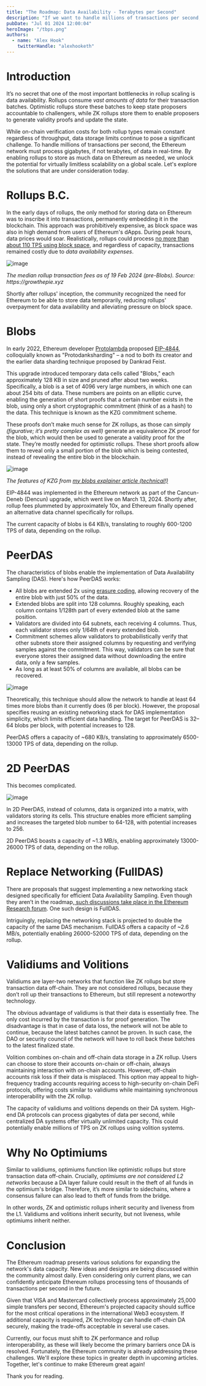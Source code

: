 ```yaml
---
title: "The Roadmap: Data Availability - Terabytes per Second"
description: "If we want to handle millions of transactions per second, the Ethereum network must process gigabytes, if not terabytes, of data in real-time."
pubDate: "Jul 01 2024 12:00:04"
heroImage: "/tbps.png"
authors:
  - name: "Alex Hook"
    twitterHandle: "alexhooketh"
---
```


# Introduction

It’s no secret that one of the most important bottlenecks in rollup scaling is data availability. Rollups consume _vast amounts of data_ for their transaction batches. Optimistic rollups store these batches to keep state proposers accountable to challengers, while ZK rollups store them to enable proposers to generate validity proofs and update the state.

While on-chain verification costs for both rollup types remain constant regardless of throughput, data storage limits continue to pose a significant challenge. To handle millions of transactions per second, the Ethereum network must process gigabytes, if not terabytes, of data in real-time. By enabling rollups to store as much data on Ethereum as needed, we unlock the potential for virtually limitless scalability on a global scale. Let's explore the solutions that are under consideration today.

# Rollups B.C.

In the early days of rollups, the only method for storing data on Ethereum was to inscribe it into transactions, permanently embedding it in the blockchain. This approach was prohibitively expensive, as block space was also in high demand from users of Ethereum's dApps. During peak hours, data prices would soar. Realistically, rollups could process [no more than about 110 TPS using block space](https://mirror.xyz/alexhook.eth/y9PTlM6tVr0H8X68r1LV2UwAnT9D6u1MEEiUFvcpyG0), and regardless of capacity, transactions remained costly due to _data availability expenses_.

![image](../assets/TheRoadmapTerabytesofDataperSecond/image3.png)

_The median rollup transaction fees as of 19 Feb 2024 (pre-Blobs). Source: https://growthepie.xyz_

Shortly after rollups' inception, the community recognized the need for Ethereum to be able to store data temporarily, reducing rollups' overpayment for data availability and alleviating pressure on block space.

# Blobs

In early 2022, Ethereum developer [Protolambda](https://x.com/protolambda) proposed [EIP-4844](https://eips.ethereum.org/EIPS/eip-4844), colloquially known as "Protodanksharding" – a nod to both its creator and the earlier data sharding technique proposed by Dankrad Feist.

This upgrade introduced temporary data cells called "Blobs," each approximately 128 KB in size and pruned after about two weeks. Specifically, a blob is a set of 4096 very large numbers, in which one can about 254 bits of data. These numbers are points on an elliptic curve, enabling the generation of short proofs that a certain number exists in the blob, using only a short cryptographic commitment (think of as a hash) to the data. This technique is known as the KZG commitment scheme.

These proofs don’t make much sense for ZK rollups, as those can simply _(figurative; it’s pretty complex as well)_ generate an equivalence ZK proof for the blob, which would then be used to generate a validity proof for the state. They’re mostly needed for optimistic rollups. These short proofs allow them to reveal only a small portion of the blob which is being contested, instead of revealing the entire blob in the blockchain.

![image](../assets/TheRoadmapTerabytesofDataperSecond/image1.png)

_The features of KZG from [my blobs explainer article (technical!)](https://mirror.xyz/alexhook.eth/W4PYt5zGWjw9VcB8Z6KIJDoyCU0RPA1d304cM0J75mQ)_

EIP-4844 was implemented in the Ethereum network as part of the Cancun-Deneb (Dencun) upgrade, which went live on March 13, 2024. Shortly after, rollup fees plummeted by approximately 10x, and Ethereum finally opened an alternative data channel specifically for rollups.

The current capacity of blobs is 64 KB/s, translating to roughly 600-1200 TPS of data, depending on the rollup.

# PeerDAS

The characteristics of blobs enable the implementation of Data Availability Sampling (DAS). Here's how PeerDAS works:

- All blobs are extended 2x using [erasure coding](https://en.wikipedia.org/wiki/Erasure_code), allowing recovery of the entire blob with just 50% of the data.
- Extended blobs are split into 128 columns. Roughly speaking, each column contains 1/128th part of every extended blob at the same position.
- Validators are divided into 64 subnets, each receiving 4 columns. Thus, each validator stores only 1/64th of every extended blob.
- Commitment schemes allow validators to probabilistically verify that other subnets store their assigned columns by requesting and verifying samples against the commitment. This way, validators can be sure that everyone stores their assigned data without downloading the entire data, only a few samples.
- As long as at least 50% of columns are available, all blobs can be recovered.

![image](../assets/TheRoadmapTerabytesofDataperSecond/image4.png)

Theoretically, this technique should allow the network to handle at least 64 times more blobs than it currently does (6 per block). However, the proposal specifies reusing an existing networking stack for DAS implementation simplicity, which limits efficient data handling. The target for PeerDAS is 32–64 blobs per block, with potential increases to 128.

PeerDAS offers a capacity of ~680 KB/s, translating to approximately 6500-13000 TPS of data, depending on the rollup.

# 2D PeerDAS

This becomes complicated.

![image](../assets/TheRoadmapTerabytesofDataperSecond/image2.png)

In 2D PeerDAS, instead of columns, data is organized into a matrix, with validators storing its cells. This structure enables more efficient sampling and increases the targeted blob number to 64-128, with potential increases to 256.

2D PeerDAS boasts a capacity of ~1.3 MB/s, enabling approximately 13000-26000 TPS of data, depending on the rollup.

# Replace Networking (FullDAS)

There are proposals that suggest implementing a new networking stack designed specifically for efficient Data Availability Sampling. Even though they aren’t in the roadmap,[ such discussions take place in the Ethereum Research forum](https://ethresear.ch/t/fulldas-towards-massive-scalability-with-32mb-blocks-and-beyond/19529). One such design is FullDAS.

Intriguingly, replacing the networking stack is projected to double the capacity of the same DAS mechanism. FullDAS offers a capacity of ~2.6 MB/s, potentially enabling 26000-52000 TPS of data, depending on the rollup.

# Validiums and Volitions

Validiums are layer-two networks that function like ZK rollups but store transaction data off-chain. They are not considered rollups, because they don’t roll up their transactions to Ethereum, but  still represent a noteworthy technology.

The obvious advantage of validiums is that their data is essentially free. The only cost incurred by the transaction is for proof generation. The disadvantage is that in case of data loss, the network will not be able to continue, because the latest batches cannot be proven. In such case, the DAO or security council of the network will have to roll back these batches to the latest finalized state.

Volition combines on-chain and off-chain data storage in a ZK rollup. Users can choose to store their accounts on-chain or off-chain, always maintaining interaction with on-chain accounts. However, off-chain accounts risk loss if their data is misplaced. This option may appeal to high-frequency trading accounts requiring access to high-security on-chain DeFi protocols, offering costs similar to validiums while maintaining synchronous interoperability with the ZK rollup.

The capacity of validiums and volitions depends on their DA system. High-end DA protocols can process gigabytes of data per second, while centralized DA systems offer virtually unlimited capacity. This could potentially enable millions of TPS on ZK rollups using volition systems.

# Why No Optimiums

Similar to validiums, optimiums function like optimistic rollups but store transaction data off-chain. Crucially, _optimiums are not considered L2 networks_ because a DA layer failure could result in the theft of all funds in the optimium's bridge. Therefore, it’s more similar to sidechains, where a consensus failure can also lead to theft of funds from the bridge.

In other words, ZK and optimistic rollups inherit security and liveness from the L1. Validiums and volitions inherit security, but not liveness, while optimiums inherit neither.

# Conclusion

The Ethereum roadmap presents various solutions for expanding the network's data capacity. New ideas and designs are being discussed within the community almost daily. Even considering only current plans, we can confidently anticipate Ethereum rollups processing tens of thousands of transactions per second in the future.

Given that VISA and Mastercard collectively process approximately 25,000 simple transfers per second, Ethereum's projected capacity should suffice for the most critical operations in the international Web3 ecosystem. If additional capacity is required, ZK technology can handle off-chain DA securely, making the trade-offs acceptable in several use cases.

Currently, our focus must shift to ZK performance and rollup interoperability, as these will likely become the primary barriers once DA is resolved. Fortunately, the Ethereum community is already addressing these challenges. We'll explore these topics in greater depth in upcoming articles. Together, let's continue to make Ethereum great again!

Thank you for reading.
